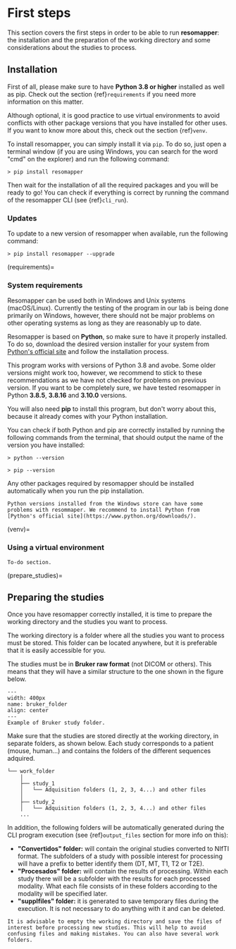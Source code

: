 # First steps

This section covers the first steps in order to be able to run **resomapper**: the installation and the preparation of the working directory and some considerations about the studies to process.

## Installation

First of all, please make sure to have **Python 3.8 or higher** installed as well as pip.  Check out the section {ref}`requirements` if you need more information on this matter. 

Although optional, it is good practice to use virtual environments to avoid conflicts with other package versions that you have installed for other uses. If you want to know more about this, check out the section {ref}`venv`.

To install resomapper, you can simply install it via `pip`. To do so, just open a terminal window (if you are using Windows, you can search for the word "cmd" on the explorer) and run the following command:

```
> pip install resomapper
```

Then wait for the installation of all the required packages and you will be ready to go! You can check if everything is correct by running the command of the resomapper CLI (see {ref}`cli_run`).

### Updates

To update to a new version of resomapper when available, run the following command:

```
> pip install resomapper --upgrade
```

(requirements)=
### System requirements

Resomapper can be used both in Windows and Unix systems (macOS/Linux). Currently the testing of the program in our lab is being done primarily on Windows, however, there should not be major problems on other operating systems as long as they are reasonably up to date.

Resomapper is based on **Python**, so make sure to have it properly installed. To do so, download the desired version installer for your system from [Python's official site](https://www.python.org/downloads/) and follow the installation process.

This program works with versions of Python 3.8 and avobe. Some older versions might work too, however, we recommend to stick to these recommendations as we have not checked for problems on previous version. If you want to be completely sure, we have tested resomapper in Python **3.8.5**, **3.8.16** and **3.10.0** versions.

You will also need **pip** to install this program, but don't worry about this, because it already comes with your Python installation.

You can check if both Python and pip are correctly installed by running the following commands from the terminal, that should output the name of the version you have installed:

```
> python --version
```

```
> pip --version
```

Any other packages required by resomapper should be installed automatically when you run the pip installation. 

```{warning}
Python versions installed from the Windows store can have some problems with resommaper. We recommend to install Python from [Python's official site](https://www.python.org/downloads/).
```

(venv)=
### Using a virtual environment

```{note}
To-do section.
```

(prepare_studies)=
## Preparing the studies

Once you have resomapper correctly installed, it is time to prepare the working directory and the studies you want to process. 

The working directory is a folder where all the studies you want to process must be stored. This folder can be located anywhere, but it is preferable that it is easily accessible for you. 

The studies must be in **Bruker raw format** (not DICOM or others). This means that they will have a similar structure to the one shown in the figure below.

```{figure} static/bruker_folder.png
---
width: 400px
name: bruker_folder
align: center
---
Example of Bruker study folder.
```

Make sure that the studies are stored directly at the working directory, in separate folders, as shown below. Each study corresponds to a patient (mouse, human...) and contains the folders of the different sequences adquired.

```
└── work_folder 
    │
    ├── study_1
    │   └── Adquisition folders (1, 2, 3, 4...) and other files
    │
    ├── study_2
    │   └── Adquisition folders (1, 2, 3, 4...) and other files
    ...
```

In addition, the following folders will be automatically generated during the CLI program execution (see {ref}`output_files` section for more info on this):

* **"Convertidos" folder:** will contain the original studies converted to NIfTI format. The subfolders of a study with possible interest for processing will have a prefix to better identify them (DT, MT, T1, T2 or T2E).
* **"Procesados" folder:** will contain the results of processing. Within each study there will be a subfolder with the results for each processed modality. What each file consists of in these folders according to the modality will be specified later.
* **"supplfiles" folder:** it is generated to save temporary files during the execution. It is not necessary to do anything with it and can be deleted.

```{note}
It is advisable to empty the working directory and save the files of interest before processing new studies. This will help to avoid confusing files and making mistakes. You can also have several work folders.
```
